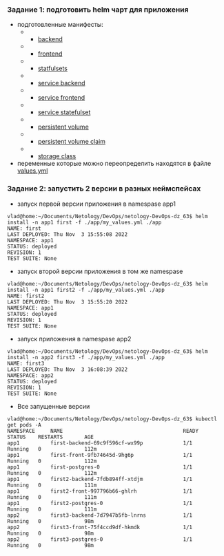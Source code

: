 ### Задание 1: подготовить helm чарт для приложения
- подготовленные манифесты:
    - - [backend](./app/templates/deploy/backend.yml)
    - - [frontend](./app/templates/deploy/frontend.yml)
    - - [statfulsets](./app/templates/statefullset/postgres.yml)
    - - [service backend](./app/templates/service/backend-srv.yml)
    - - [service frontend](./app/templates/service/front-srv.yml)
    - - [service statefulset](./app/templates/service/statfullset-srv.yml)
    - - [persistent volume](./app/templates/volume/pv.yml)
    - - [persistent volume claim](./app/templates/volume/pvc.yml)
    - - [storage class](./app/templates/volume/st.yml)
- переменные которые можно переопределить находятся в файле [values.yml](./app/values.yaml)

### Задание 2: запустить 2 версии в разных неймспейсах
- запуск первой версии приложения в namespase app1
```
vlad@home:~/Documents/Netology/DevOps/netology-DevOps-dz_63$ helm install -n app1 first -f ./app/my_values.yml ./app
NAME: first
LAST DEPLOYED: Thu Nov  3 15:55:08 2022
NAMESPACE: app1
STATUS: deployed
REVISION: 1
TEST SUITE: None
```
- запуск второй версии приложения в том же  namespase
```
vlad@home:~/Documents/Netology/DevOps/netology-DevOps-dz_63$ helm install -n app1 first2 -f ./app/my_values.yml ./app
NAME: first2
LAST DEPLOYED: Thu Nov  3 15:55:20 2022
NAMESPACE: app1
STATUS: deployed
REVISION: 1
TEST SUITE: None
```
- запуск приложения в namespase app2
```
vlad@home:~/Documents/Netology/DevOps/netology-DevOps-dz_63$ helm install -n app2 first3 -f ./app/my_values.yml ./app
NAME: first3
LAST DEPLOYED: Thu Nov  3 16:08:39 2022
NAMESPACE: app2
STATUS: deployed
REVISION: 1
TEST SUITE: None
```

- Все запущенные версии
```
vlad@home:~/Documents/Netology/DevOps/netology-DevOps-dz_63$ kubectl get pods -A
NAMESPACE     NAME                                       READY   STATUS    RESTARTS       AGE
app1          first-backend-69c9f596cf-wx99p             1/1     Running   0              112m
app1          first-front-9fb74645d-9hg6p                1/1     Running   0              112m
app1          first-postgres-0                           1/1     Running   0              112m
app1          first2-backend-7fdb894ff-xtdjm             1/1     Running   0              111m
app1          first2-front-997796b66-ghlrh               1/1     Running   0              111m
app1          first2-postgres-0                          1/1     Running   0              111m
app2          first3-backend-7d7947b5fb-lnrns            1/1     Running   0              98m
app2          first3-front-75f4ccd9df-hkmdk              1/1     Running   0              98m
app2          first3-postgres-0                          1/1     Running   0              98m
```
